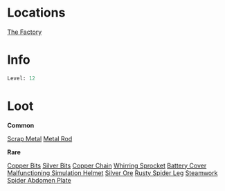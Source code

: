 <!-- TITLE: a steamwork spider -->

# Locations

[The Factory](factory)

# Info

```perl
Level: 12
```


# Loot

**Common**

[Scrap Metal](scrap-metal)
[Metal Rod](metal-rod)

**Rare**

[Copper Bits](copper-bits)
[Silver Bits](silver-bits)
[Copper Chain](copper-chain)
[Whirring Sprocket](whirring-sprocket)
[Battery Cover](battery-cover)
[Malfunctioning Simulation Helmet](malfunctioning-simulation-helmet)
[Silver Ore](silver-ore)
[Rusty Spider Leg](rusty-spider-leg)
[Steamwork Spider Abdomen Plate](steamwork-spider-abdomen-plate)